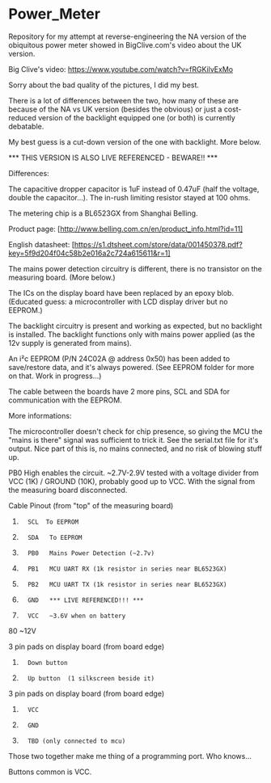 # Power_Meter

Repository for my attempt at reverse-engineering the NA version of the
obiquitous power meter showed in BigClive.com's video about the UK version.

Big Clive's video: https://www.youtube.com/watch?v=fRGKilvExMo

Sorry about the bad quality of the pictures, I did my best.

There is a lot of differences between the two, how many of these are because
of the NA vs UK version (besides the obvious) or just a cost-reduced version 
of the backlight equipped one (or both) is currently debatable. 

My best guess is a cut-down version of the one with backlight. More below.


*** THIS VERSION IS ALSO LIVE REFERENCED - BEWARE!! ***


Differences:

The capacitive dropper capacitor is 1uF instead of 0.47uF (half the voltage, double the capacitor...).
The in-rush limiting resistor stayed at 100 ohms.

The metering chip is a BL6523GX from Shanghai Belling.

Product page: 
[http://www.belling.com.cn/en/product_info.html?id=11]

English datasheet: [https://s1.dtsheet.com/store/data/001450378.pdf?key=5f9d204f04c58b2e016a2c724a615611&r=1]

The mains power detection circuitry is different, there is no transistor on the measuring board.
(More below.)

The ICs on the display board have been replaced by an epoxy blob.
(Educated guess: a microcontroller with LCD display driver but no EEPROM.)

The backlight circuitry is present and working as expected, but no backlight is installed.
The backlight functions only with mains power applied (as the 12v supply is generated from mains).

An i²c EEPROM (P/N 24C02A @ address 0x50) has been added to save/restore data, and it's always powered.
(See EEPROM folder for more on that. Work in progress...)

The cable between the boards have 2 more pins, SCL and SDA for communication with the EEPROM.


More informations:

The microcontroller doesn't check for chip presence, so giving the MCU the "mains is there" signal was sufficient
to trick it. See the serial.txt file for it's output.
Nice part of this is, no mains connected, and no risk of blowing stuff up.

PB0 High enables the circuit. 
~2.7V-2.9V tested with a voltage divider from VCC (1K) / GROUND (10K), probably good up to VCC.
With the signal from the measuring board disconnected.

Cable Pinout (from "top" of the measuring board)
>
1.       SCL  To EEPROM
2.       SDA   To EEPROM
3.       PB0   Mains Power Detection (~2.7v)
4.       PB1   MCU UART RX (1k resistor in series near BL6523GX)
5.       PB2   MCU UART TX (1k resistor in series near BL6523GX)
6.       GND   *** LIVE REFERENCED!!! ***
7.       VCC   ~3.6V when on battery
80       ~12V
>

3 pin pads on display board (from board edge)
>
1.       Down button
2.       Up button  (1 silkscreen beside it)



3 pin pads on display board (from board edge)
>
1.       VCC
2.       GND
3.       TBD (only connected to mcu)

Those two together make me thing of a programming port. Who knows...


Buttons common is VCC.

